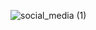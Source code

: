 ![social_media (1)](https://github.com/madilkhan002/Low-Level-Design/assets/75298232/76d787d0-81a0-4717-95b0-db2807f932ec)
